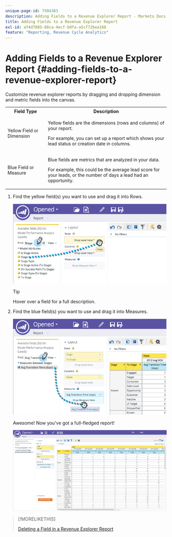 ```yaml
---
unique-page-id: 7504383
description: Adding Fields to a Revenue Explorer Report - Marketo Docs - Product Documentation
title: Adding Fields to a Revenue Explorer Report
exl-id: af4d7885-68ca-4ecf-b0fa-a5cf72bea168
feature: "Reporting, Revenue Cycle Analytics"
---
```

# Adding Fields to a Revenue Explorer Report {#adding-fields-to-a-revenue-explorer-report}

Customize revenue explorer reports by dragging and dropping dimension and metric fields into the canvas.

<table> 
 <tbody> 
  <tr> 
   <th>Field Type</th> 
   <th>Description</th> 
  </tr> 
  <tr> 
   <td>Yellow Field or Dimension</td> 
   <td><p>Yellow fields are the dimensions (rows and columns) of your report.</p><p>For example, you can set up a report which shows your lead status or creation date in columns.</p></td> 
  </tr> 
  <tr> 
   <td>Blue Field or Measure</td> 
   <td><p>Blue fields are metrics that are analyzed in your data.</p><p>For example, this could be the average lead score for your leads, or the number of days a lead had an opportunity.</p></td> 
  </tr> 
 </tbody> 
</table>

1. Find the yellow field(s) you want to use and drag it into Rows.

   ![](assets/image2015-3-24-15-3a22-3a34.png)

   >[!TIP]
   >
   >Hover over a field for a full description.

1. Find the blue field(s) you want to use and drag it into Measures.

   ![](assets/image2015-3-24-15-3a53-3a5.png)

   Awesome! Now you've got a full-fledged report!

   ![](assets/image2015-3-24-15-3a55-3a7.png)

>[!MORELIKETHIS]
>
>[Deleting a Field in a Revenue Explorer Report](/help/marketo/product-docs/reporting/revenue-cycle-analytics/revenue-explorer/deleting-a-field-in-a-revenue-explorer-report.md)
